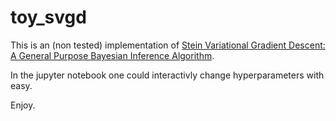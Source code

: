 # toy_svgd
This is an (non tested) implementation of [Stein Variational Gradient Descent: A General Purpose Bayesian Inference Algorithm](https://arxiv.org/abs/1608.04471). 

In the jupyter notebook one could interactivly change hyperparameters with easy.

Enjoy.
